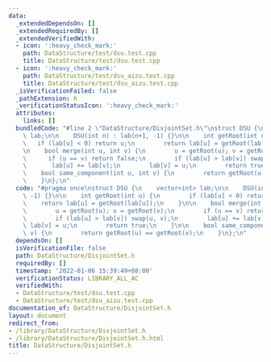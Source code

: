 ```yaml
---
data:
  _extendedDependsOn: []
  _extendedRequiredBy: []
  _extendedVerifiedWith:
  - icon: ':heavy_check_mark:'
    path: DataStructure/test/dsu.test.cpp
    title: DataStructure/test/dsu.test.cpp
  - icon: ':heavy_check_mark:'
    path: DataStructure/test/dsu_aizu.test.cpp
    title: DataStructure/test/dsu_aizu.test.cpp
  _isVerificationFailed: false
  _pathExtension: h
  _verificationStatusIcon: ':heavy_check_mark:'
  attributes:
    links: []
  bundledCode: "#line 2 \"DataStructure/DisjointSet.h\"\nstruct DSU {\n    vector<int>\
    \ lab;\n\n    DSU(int n) : lab(n+1, -1) {}\n\n    int getRoot(int u) {\n     \
    \   if (lab[u] < 0) return u;\n        return lab[u] = getRoot(lab[u]);\n    }\n\
    \n    bool merge(int u, int v) {\n        u = getRoot(u); v = getRoot(v);\n  \
    \      if (u == v) return false;\n        if (lab[u] > lab[v]) swap(u, v);\n \
    \       lab[u] += lab[v];\n        lab[v] = u;\n        return true;\n    }\n\n\
    \    bool same_component(int u, int v) {\n        return getRoot(u) == getRoot(v);\n\
    \    }\n};\n"
  code: "#pragma once\nstruct DSU {\n    vector<int> lab;\n\n    DSU(int n) : lab(n+1,\
    \ -1) {}\n\n    int getRoot(int u) {\n        if (lab[u] < 0) return u;\n    \
    \    return lab[u] = getRoot(lab[u]);\n    }\n\n    bool merge(int u, int v) {\n\
    \        u = getRoot(u); v = getRoot(v);\n        if (u == v) return false;\n\
    \        if (lab[u] > lab[v]) swap(u, v);\n        lab[u] += lab[v];\n       \
    \ lab[v] = u;\n        return true;\n    }\n\n    bool same_component(int u, int\
    \ v) {\n        return getRoot(u) == getRoot(v);\n    }\n};\n"
  dependsOn: []
  isVerificationFile: false
  path: DataStructure/DisjointSet.h
  requiredBy: []
  timestamp: '2022-01-06 15:39:49+08:00'
  verificationStatus: LIBRARY_ALL_AC
  verifiedWith:
  - DataStructure/test/dsu.test.cpp
  - DataStructure/test/dsu_aizu.test.cpp
documentation_of: DataStructure/DisjointSet.h
layout: document
redirect_from:
- /library/DataStructure/DisjointSet.h
- /library/DataStructure/DisjointSet.h.html
title: DataStructure/DisjointSet.h
---
```

